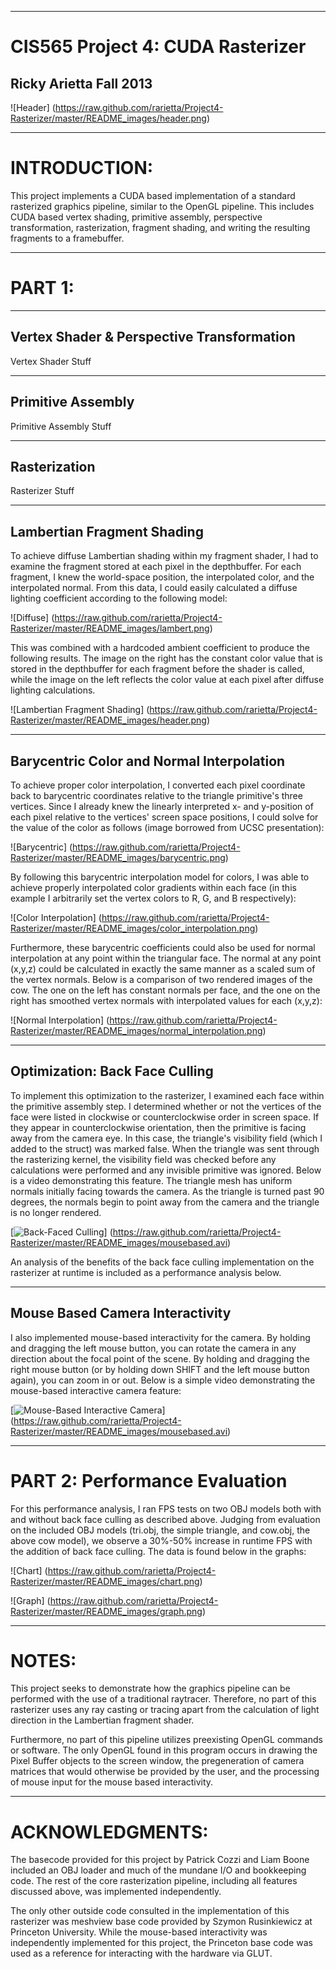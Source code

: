 -------------------------------------------------------------------------------
CIS565 Project 4: CUDA Rasterizer
===============================================================================
Ricky Arietta Fall 2013
-------------------------------------------------------------------------------

![Header] (https://raw.github.com/rarietta/Project4-Rasterizer/master/README_images/header.png)

-------------------------------------------------------------------------------
INTRODUCTION:
===============================================================================

This project implements a CUDA based implementation of a standard rasterized 
graphics pipeline, similar to the OpenGL pipeline. This includes CUDA based 
vertex shading, primitive assembly, perspective transformation, rasterization, 
fragment shading, and writing the resulting fragments to a framebuffer. 

-------------------------------------------------------------------------------
PART 1: 
===============================================================================
-------------------------------------------------------------------------------
Vertex Shader & Perspective Transformation
-------------------------------------------------------------------------------

Vertex Shader Stuff

-------------------------------------------------------------------------------
Primitive Assembly
-------------------------------------------------------------------------------

Primitive Assembly Stuff

-------------------------------------------------------------------------------
Rasterization
-------------------------------------------------------------------------------

Rasterizer Stuff

-------------------------------------------------------------------------------
Lambertian Fragment Shading
-------------------------------------------------------------------------------

To achieve diffuse Lambertian shading within my fragment shader, I had to examine
the fragment stored at each pixel in the depthbuffer. For each fragment, I knew the
world-space position, the interpolated color, and the interpolated normal. From
this data, I could easily calculated a diffuse lighting coefficient according
to the following model:

![Diffuse] (https://raw.github.com/rarietta/Project4-Rasterizer/master/README_images/lambert.png)

This was combined with a hardcoded ambient coefficient to produce the following results.
The image on the right has the constant color value that is stored in the depthbuffer
for each fragment before the shader is called, while the image on the left
reflects the color value at each pixel after diffuse lighting calculations.

![Lambertian Fragment Shading] (https://raw.github.com/rarietta/Project4-Rasterizer/master/README_images/header.png)

-------------------------------------------------------------------------------
Barycentric Color and Normal Interpolation
-------------------------------------------------------------------------------

To achieve proper color interpolation, I converted each pixel coordinate back to
barycentric coordinates relative to the triangle primitive's three vertices. Since
I already knew the linearly interpreted x- and y-position of each pixel relative
to the vertices' screen space positions, I could solve for the value of the
color as follows (image borrowed from UCSC presentation):

![Barycentric] (https://raw.github.com/rarietta/Project4-Rasterizer/master/README_images/barycentric.png)

By following this barycentric interpolation model for colors, I was able to
achieve properly interpolated color gradients within each face (in this example
I arbitrarily set the vertex colors to R, G, and B respectively):

![Color Interpolation] (https://raw.github.com/rarietta/Project4-Rasterizer/master/README_images/color_interpolation.png)

Furthermore, these barycentric coefficients could also be used for normal
interpolation at any point within the triangular face. The normal at any point
(x,y,z) could be calculated in exactly the same manner as a scaled sum of the
vertex normals. Below is a comparison of two rendered images of the cow. The one
on the left has constant normals per face, and the one on the right has smoothed vertex
normals with interpolated values for each (x,y,z):

![Normal Interpolation] (https://raw.github.com/rarietta/Project4-Rasterizer/master/README_images/normal_interpolation.png)

-------------------------------------------------------------------------------
Optimization: Back Face Culling
-------------------------------------------------------------------------------

To implement this optimization to the rasterizer, I examined each face within the
primitive assembly step. I determined whether or not the vertices of the face
were listed in clockwise or counterclockwise order in screen space. If they appear
in counterclockwise orientation, then the primitive is facing away from the camera
eye. In this case, the triangle's visibility field (which I added to the struct)
was marked false. When the triangle was sent through the rasterizing kernel,
the visibility field was checked before any calculations were performed and
any invisible primitive was ignored. Below is a video demonstrating this feature.
The triangle mesh has uniform normals initially facing towards the camera. As the
triangle is turned past 90 degrees, the normals begin to point away from the
camera and the triangle is no longer rendered.

[![Back-Faced Culling](https://raw.github.com/rarietta/Project4-Rasterizer/master/README_images/video_shot_2.png)] (https://raw.github.com/rarietta/Project4-Rasterizer/master/README_images/mousebased.avi)

An analysis of the benefits of the back face culling implementation on the
rasterizer at runtime is included as a performance analysis below.

-------------------------------------------------------------------------------
Mouse Based Camera Interactivity
-------------------------------------------------------------------------------

I also implemented mouse-based interactivity for the camera. By holding and dragging
the left mouse button, you can rotate the camera in any direction about the focal
point of the scene. By holding and dragging the right mouse button (or by holding
down SHIFT and the left mouse button again), you can zoom in or out. Below is a 
simple video demonstrating the mouse-based interactive camera feature:

[![Mouse-Based Interactive Camera](https://raw.github.com/rarietta/Project4-Rasterizer/master/README_images/video_shot_1.png)] (https://raw.github.com/rarietta/Project4-Rasterizer/master/README_images/mousebased.avi)

-------------------------------------------------------------------------------
PART 2: Performance Evaluation
===============================================================================

For this performance analysis, I ran FPS tests on two OBJ models both with and
without back face culling as described above. Judging from evaluation on the
included OBJ models (tri.obj, the simple triangle, and cow.obj, the above cow 
model), we observe a 30%-50% increase in runtime FPS with the addition of
back face culling. The data is found below in the graphs:

![Chart] (https://raw.github.com/rarietta/Project4-Rasterizer/master/README_images/chart.png)

![Graph] (https://raw.github.com/rarietta/Project4-Rasterizer/master/README_images/graph.png)

-------------------------------------------------------------------------------
NOTES:
===============================================================================

This project seeks to demonstrate how the graphics pipeline can be performed
with the use of a traditional raytracer. Therefore, no part of this rasterizer
uses any ray casting or tracing apart from the calculation of light direction 
in the Lambertian fragment shader.

Furthermore, no part of this pipeline utilizes preexisting OpenGL commands or
software. The only OpenGL found in this program occurs in drawing the Pixel Buffer
objects to the screen window, the pregeneration of camera matrices that would
otherwise be provided by the user, and the processing of mouse input for the
mouse based interactivity.

-------------------------------------------------------------------------------
ACKNOWLEDGMENTS:
===============================================================================

The basecode provided for this project by Patrick Cozzi and Liam Boone included 
an OBJ loader and much of the mundane I/O and bookkeeping code. The rest of the 
core rasterization pipeline, including all features discussed above, was 
implemented independently.

The only other outside code consulted in the implementation of this rasterizer
was meshview base code provided by Szymon Rusinkiewicz at Princeton University.
While the mouse-based interactivity was independently implemented for this project,
the Princeton base code was used as a reference for interacting with the hardware
via GLUT.
